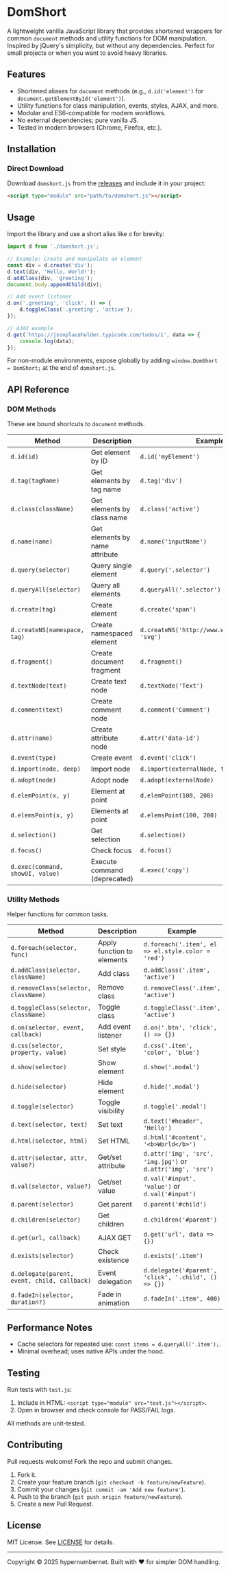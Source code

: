 # DomShort

A lightweight vanilla JavaScript library that provides shortened wrappers for common `document` methods and utility functions for DOM manipulation. Inspired by jQuery's simplicity, but without any dependencies. Perfect for small projects or when you want to avoid heavy libraries.

## Features
- Shortened aliases for `document` methods (e.g., `d.id('element')` for `document.getElementById('element')`).
- Utility functions for class manipulation, events, styles, AJAX, and more.
- Modular and ES6-compatible for modern workflows.
- No external dependencies; pure vanilla JS.
- Tested in modern browsers (Chrome, Firefox, etc.).

## Installation

### Direct Download
Download `domshort.js` from the [releases](https://github.com/hypernumbernet/domshort/releases) and include it in your project:

```html
<script type="module" src="path/to/domshort.js"></script>
```

## Usage

Import the library and use a short alias like `d` for brevity:

```javascript
import d from './domshort.js';

// Example: Create and manipulate an element
const div = d.create('div');
d.text(div, 'Hello, World!');
d.addClass(div, 'greeting');
document.body.appendChild(div);

// Add event listener
d.on('.greeting', 'click', () => {
    d.toggleClass('.greeting', 'active');
});

// AJAX example
d.get('https://jsonplaceholder.typicode.com/todos/1', data => {
    console.log(data);
});
```

For non-module environments, expose globally by adding `window.DomShort = DomShort;` at the end of `domshort.js`.

## API Reference

### DOM Methods
These are bound shortcuts to `document` methods.

| Method | Description | Example |
|--------|-------------|---------|
| `d.id(id)` | Get element by ID | `d.id('myElement')` |
| `d.tag(tagName)` | Get elements by tag name | `d.tag('div')` |
| `d.class(className)` | Get elements by class name | `d.class('active')` |
| `d.name(name)` | Get elements by name attribute | `d.name('inputName')` |
| `d.query(selector)` | Query single element | `d.query('.selector')` |
| `d.queryAll(selector)` | Query all elements | `d.queryAll('.selector')` |
| `d.create(tag)` | Create element | `d.create('span')` |
| `d.createNS(namespace, tag)` | Create namespaced element | `d.createNS('http://www.w3.org/2000/svg', 'svg')` |
| `d.fragment()` | Create document fragment | `d.fragment()` |
| `d.textNode(text)` | Create text node | `d.textNode('Text')` |
| `d.comment(text)` | Create comment node | `d.comment('Comment')` |
| `d.attr(name)` | Create attribute node | `d.attr('data-id')` |
| `d.event(type)` | Create event | `d.event('click')` |
| `d.import(node, deep)` | Import node | `d.import(externalNode, true)` |
| `d.adopt(node)` | Adopt node | `d.adopt(externalNode)` |
| `d.elemPoint(x, y)` | Element at point | `d.elemPoint(100, 200)` |
| `d.elemsPoint(x, y)` | Elements at point | `d.elemsPoint(100, 200)` |
| `d.selection()` | Get selection | `d.selection()` |
| `d.focus()` | Check focus | `d.focus()` |
| `d.exec(command, showUI, value)` | Execute command (deprecated) | `d.exec('copy')` |

### Utility Methods
Helper functions for common tasks.

| Method | Description | Example |
|--------|-------------|---------|
| `d.foreach(selector, func)` | Apply function to elements | `d.foreach('.item', el => el.style.color = 'red')` |
| `d.addClass(selector, className)` | Add class | `d.addClass('.item', 'active')` |
| `d.removeClass(selector, className)` | Remove class | `d.removeClass('.item', 'active')` |
| `d.toggleClass(selector, className)` | Toggle class | `d.toggleClass('.item', 'active')` |
| `d.on(selector, event, callback)` | Add event listener | `d.on('.btn', 'click', () => {})` |
| `d.css(selector, property, value)` | Set style | `d.css('.item', 'color', 'blue')` |
| `d.show(selector)` | Show element | `d.show('.modal')` |
| `d.hide(selector)` | Hide element | `d.hide('.modal')` |
| `d.toggle(selector)` | Toggle visibility | `d.toggle('.modal')` |
| `d.text(selector, text)` | Set text | `d.text('#header', 'Hello')` |
| `d.html(selector, html)` | Set HTML | `d.html('#content', '<b>World</b>')` |
| `d.attr(selector, attr, value?)` | Get/set attribute | `d.attr('img', 'src', 'img.jpg')` or `d.attr('img', 'src')` |
| `d.val(selector, value?)` | Get/set value | `d.val('#input', 'value')` or `d.val('#input')` |
| `d.parent(selector)` | Get parent | `d.parent('#child')` |
| `d.children(selector)` | Get children | `d.children('#parent')` |
| `d.get(url, callback)` | AJAX GET | `d.get('url', data => {})` |
| `d.exists(selector)` | Check existence | `d.exists('.item')` |
| `d.delegate(parent, event, child, callback)` | Event delegation | `d.delegate('#parent', 'click', '.child', () => {})` |
| `d.fadeIn(selector, duration?)` | Fade in animation | `d.fadeIn('.item', 400)` |

## Performance Notes
- Cache selectors for repeated use: `const items = d.queryAll('.item');`.
- Minimal overhead; uses native APIs under the hood.

## Testing
Run tests with `test.js`:

1. Include in HTML: `<script type="module" src="test.js"></script>`.
2. Open in browser and check console for PASS/FAIL logs.

All methods are unit-tested.

## Contributing
Pull requests welcome! Fork the repo and submit changes.

1. Fork it.
2. Create your feature branch (`git checkout -b feature/newFeature`).
3. Commit your changes (`git commit -am 'Add new feature'`).
4. Push to the branch (`git push origin feature/newFeature`).
5. Create a new Pull Request.

## License
MIT License. See [LICENSE](LICENSE) for details.

---

Copyright © 2025 hypernumbernet. Built with ❤️ for simpler DOM handling.